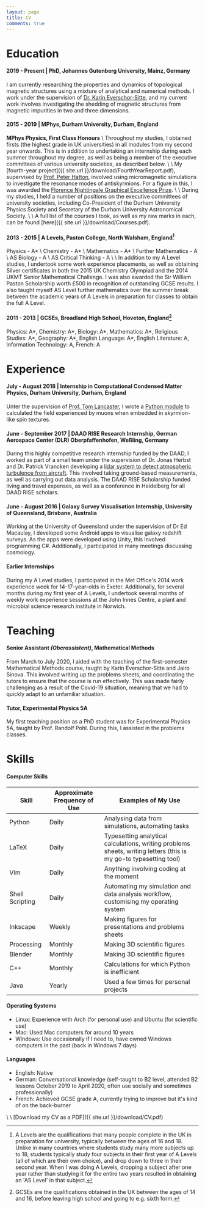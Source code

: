 ```yaml
---
layout: page
title: CV
comments: true
---
```



Education
=========

#### 2019 - Present | PhD, Johannes Gutenberg University, Mainz, Germany
I am currently researching the properties and dynamics of topological magnetic structures using a mixture of analytical and numerical methods. I work under the supervision of [Dr. Karin Everschor-Sitte](https://www.twist.uni-mainz.de/dr-karin-everschor-sitte/), and my current work involves investigating the shedding of magnetic structures from magnetic impurities in two and three dimensions.


#### 2015 - 2019 | MPhys, Durham University, Durham, England

**MPhys Physics, First Class Honours** \\
Throughout my studies, I obtained firsts (the highest grade in UK universities) in all modules from my second year onwards. This is in addition to undertaking an internship during each summer throughout my degree, as well as being a member of the executive committees of various university societies, as described below. \\
\\
My [fourth-year project]({{ site.url }}/download/FourthYearReport.pdf), supervised by [Prof. Peter Hatton](https://www.dur.ac.uk/physics/staff/profiles/?id=540), involved using micromagnetic simulations to investigate the resonance modes of antiskyrmions. For a figure in this, I was awarded the [Florence Nightingale Graphical Excellence Prize](https://www.dur.ac.uk/resources/physics/students/labs/skills/reportwriting/graphicalexcellence/GraphicalExcellenceWinners2019.pdf). \\
\\
During my studies, I held a number of positions on the executive committees of university societies, including Co-President of the Durham University Physics Society and Secretary of the Durham University Astronomical Society. \\
\\
A full list of the courses I took, as well as my raw marks in each, can be found [here]({{ site.url }}/download/Courses.pdf).


#### 2013 - 2015 | A Levels, Paston College, North Walsham, England[^1]
Physics - A* \\
Chemistry - A* \\
Mathematics - A* \\
Further Mathematics - A \\
AS Biology - A \\
AS Critical Thinking - A \\
\\
In addition to my A Level studies, I undertook some work experience placements, as well as obtaining Silver certificates in both the 2015 UK Chemistry Olympiad and the 2014 UKMT Senior Mathematical Challenge. I was also awarded the Sir William Paston Scholarship worth £500 in recognition of outstanding GCSE results. I also taught myself AS Level further mathematics over the summer break between the academic years of A Levels in preparation for classes to obtain the full A Level.


#### 2011 - 2013 | GCSEs, Broadland High School, Hoveton, England[^2]
Physics: A\*, Chemistry: A\*, Biology: A\*, Mathematics: A\*, Religious Studies: A\*, Geography: A\*, English Language: A\*, English Literature: A, Information Technology: A, French: A



Experience
==========

#### July - August 2018 | Internship in Computational Condensed Matter Physics, Durham University, Durham, England

Unter the supervision of [Prof. Tom Lancaster](https://www.dur.ac.uk/physics/staff/profiles/?id=9538), I wrote a [Python module](https://rossknapman.com/MuDip/) to calculated the field experienced by muons when embedded in skyrmion-like spin textures.


#### June - September 2017 | DAAD RISE Research Internship, German Aerospace Center (DLR) Oberpfaffenhofen, Weßling, Germany

During this highly competitive research internship funded by the DAAD, I worked as part of a small team under the supervision of Dr. Jonas Herbst and Dr. Patrick Vrancken developing a [lidar system to detect atmospheric turbulence from aircraft](https://www.osapublishing.org/ao/abstract.cfm?uri=ao-55-25-6910). This involved taking ground-based measurements, as well as carrying out data analysis. The DAAD RISE Scholarship funded living and travel expenses, as well as a conference in Heidelberg for all DAAD RISE scholars.


#### June - August 2016 | Galaxy Survey Visualisation Internship, University of Queensland, Brisbane, Australia

Working at the University of Queensland under the supervision of Dr Ed Macaulay, I developed some Android apps to visualise galaxy redshift surveys. As the apps were developed using Unity, this involved programming C#. Additionally, I participated in many meetings discussing cosmology.


#### Earlier Internships

During my A Level studies, I participated in the Met Office's 2014 work experience week for 14-17-year-olds in Exeter. Additionally, for several months during my first year of A Levels, I undertook several months of weekly work experience sessions at the John Innes Centre, a plant and microbial science research institute in Norwich.



Teaching
========

#### Senior Assistant *(Oberassistent)*, Mathematical Methods

From March to July 2020, I aided with the teaching of the first-semester Mathematical Methods course, taught by Karin Everschor-Sitte and Jairo Sinova. This involved writing up the problems sheets, and coordinating the tutors to ensure that the course is run effectively. This was made fairly challenging as a result of the Covid-19 situation, meaning that we had to quickly adapt to an unfamiliar situation.


#### Tutor, Experimental Physics 5A

My first teaching position as a PhD student was for Experimental Physics 5A, taught by Prof. Randolf Pohl. During this, I assisted in the problems classes.



Skills
======

#### Computer Skills

Skill | Approximate Frequency of Use | Examples of My Use
--- | --- | ---
Python | Daily | Analysing data from simulations, automating tasks
LaTeX | Daily | Typesetting analytical calculations, writing problems sheets, writing letters (this is my go-to typesetting tool)
Vim | Daily | Anything involving coding at the moment
Shell Scripting | Daily | Automating my simulation and data analysis workflow, customising my operating system
Inkscape | Weekly | Making figures for presentations and problems sheets
Processing | Monthly | Making 3D scientific figures
Blender | Monthly | Making 3D scientific figures
C++ | Monthly | Calculations for which Python is inefficient
Java | Yearly | Used a few times for personal projects


#### Operating Systems

- Linux: Experience with Arch (for personal use) and Ubuntu (for scientific use)
- Mac: Used Mac computers for around 10 years
- Windows: Use occasionally if I need to, have owned Windows computers in the past (back in Windows 7 days)


#### Languages

- English: Native
- German: Conversational knowledge (self-taught to B2 level, attended B2 lessons October 2019 to April 2020, often use socially and sometimes professionally)
- French: Achieved GCSE grade A, currently trying to improve but it's kind of on the back-burner


\\
\\
[Download my CV as a PDF]({{ site.url }}/download/CV.pdf)

[^1]: A Levels are the qualifications that many people complete in the UK in preparation for university, typically between the ages of 16 and 18. Unlike in many countries where students study many more subjects up to 18, students typically study four subjects in their first year of A Levels (all of which are their own choice), and drop down to three in their second year. When I was doing A Levels, dropping a subject after one year rather than studying it for the entire two years resulted in obtaining an 'AS Level' in that subject.
[^2]: GCSEs are the qualifications obtained in the UK between the ages of 14 and 16, before leaving high school and going to e.g. sixth form.
